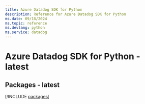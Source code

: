 ```yaml
---
title: Azure Datadog SDK for Python
description: Reference for Azure Datadog SDK for Python
ms.date: 09/18/2024
ms.topic: reference
ms.devlang: python
ms.service: datadog
---
```

# Azure Datadog SDK for Python - latest
## Packages - latest
[!INCLUDE [packages](datadog-index.md)]